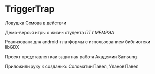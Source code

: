 # TriggerTrap
Ловушка Сомова в действии

Демо-версия игры о жизни студента *ПТУ МЕМРЭА*

Реализовано для android-платформы с использованием библиотеки libGDX

Проект представлен как защитная работа Академии Samsung

Приложили руку к созданию: Соломатин Павел, Уланов Павел
